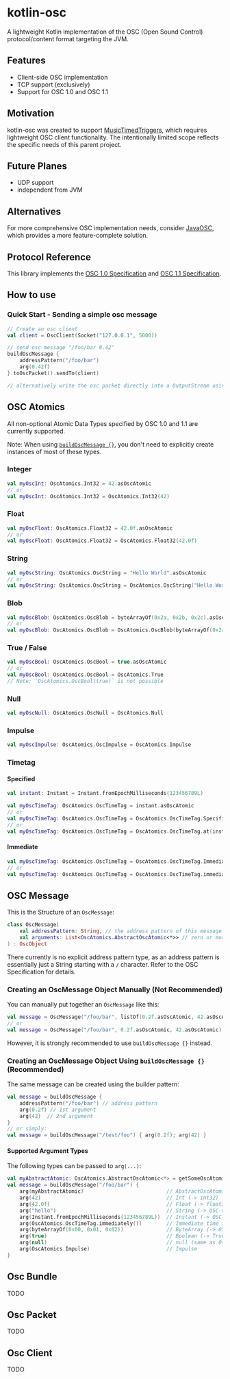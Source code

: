 # kotlin-osc

A lightweight Kotlin implementation of the OSC (Open Sound Control) protocol/content format targeting the JVM.

## Features

- Client-side OSC implementation
- TCP support (exclusively)
- Support for OSC 1.0 and OSC 1.1

## Motivation

kotlin-osc was created to support [MusicTimedTriggers](https://github.com/floriantfuhrmann/MusicTimedTriggers), which
requires lightweight OSC client functionality. The intentionally limited scope reflects the specific needs of this
parent project.

## Future Planes

- UDP support
- independent from JVM

## Alternatives

For more comprehensive OSC implementation needs, consider [JavaOSC](https://github.com/hoijui/JavaOSC), which provides a
more feature-complete solution.

## Protocol Reference

This library implements the [OSC 1.0 Specification](https://opensoundcontrol.stanford.edu/spec-1_0.html) and 
[OSC 1.1 Specification](https://opensoundcontrol.stanford.edu/spec-1_1.html).

## How to use

### Quick Start - Sending a simple osc message
```kotlin
// Create an osc client
val client = OscClient(Socket("127.0.0.1", 5000))

// send osc message "/foo/bar 0.42"
buildOscMessage {
    addressPattern("/foo/bar")
    arg(0.42f)
}.toOscPacket().sendTo(client)

// alternatively write the osc packet directly into a OutputStream using OscPacket#write()
```

## OSC Atomics
All non-optional Atomic Data Types specified by OSC 1.0 and 1.1 are currently supported.

Note: When using [`buildOscMessage {}`](#creating-an-oscmessage-object-using-buildoscmessage--recommended), you don't need to explicitly create instances of most of these types.

### Integer
```kotlin
val myOscInt: OscAtomics.Int32 = 42.asOscAtomic
// or
val myOscInt: OscAtomics.Int32 = OscAtomics.Int32(42)
```

### Float
```kotlin
val myOscFloat: OscAtomics.Float32 = 42.0f.asOscAtomic
// or
val myOscFloat: OscAtomics.Float32 = OscAtomics.Float32(42.0f)
```

### String
```kotlin
val myOscString: OscAtomics.OscString = "Hello World".asOscAtomic
// or
val myOscString: OscAtomics.OscString = OscAtomics.OscString("Hello World")
```

### Blob
```kotlin
val myOscBlob: OscAtomics.OscBlob = byteArrayOf(0x2a, 0x2b, 0x2c).asOscAtomic
// or
val myOscBlob: OscAtomics.OscBlob = OscAtomics.OscBlob(byteArrayOf(0x2a, 0x2b, 0x2c))
```

### True / False
```kotlin
val myOscBool: OscAtomics.OscBool = true.asOscAtomic
// or
val myOscBool: OscAtomics.OscBool = OscAtomics.True
// Note: `OscAtomics.OscBool(true)` is not possible
```

### Null
```kotlin
val myOscNull: OscAtomics.OscNull = OscAtomics.Null
```

### Impulse
```kotlin
val myOscImpulse: OscAtomics.OscImpulse = OscAtomics.Impulse
```

### Timetag
#### Specified
```kotlin
val instant: Instant = Instant.fromEpochMilliseconds(123456789L)

val myOscTimeTag: OscAtomics.OscTimeTag = instant.asOscAtomic
// or
val myOscTimeTag: OscAtomics.OscTimeTag = OscAtomics.OscTimeTag.Specified(instant)
// or
val myOscTimeTag: OscAtomics.OscTimeTag = OscAtomics.OscTimeTag.at(instant)
```
#### Immediate
```kotlin
val myOscTimeTag: OscAtomics.OscTimeTag = OscAtomics.OscTimeTag.Immediate()
// or
val myOscTimeTag: OscAtomics.OscTimeTag = OscAtomics.OscTimeTag.immediately()
```

## OSC Message
This is the Structure of an `OscMessage`:
```kotlin
class OscMessage(
    val addressPattern: String, // the address pattern of this message
    val arguments: List<OscAtomics.AbstractOscAtomic<*>> // zero or more arguments
) : OscObject
```
There currently is no explicit address pattern type, as an address pattern is essentially just a String starting with a
`/` character. Refer to the OSC Specification for details.

### Creating an OscMessage Object Manually (Not Recommended)
You can manually put together an `OscMessage` like this:
```kotlin
val message = OscMessage("/foo/bar", listOf(0.2f.asOscAtomic, 42.asOscAtomic))
// or
val message = OscMessage("/foo/bar", 0.2f.asOscAtomic, 42.asOscAtomic)
```
However, it is strongly recommended to use `buildOscMessage {}` instead.

### Creating an OscMessage Object Using `buildOscMessage {}` (Recommended)
The same message can be created using the builder pattern:
```kotlin
val message = buildOscMessage {
    addressPattern("/foo/bar") // address pattern
    arg(0.2f) // 1st argument
    arg(42)  // 2nd argument
}
// or simply:
val message = buildOscMessage("/test/foo") { arg(0.2f); arg(42) }
```
#### Supported Argument Types
The following types can be passed to `arg(...)`:
```kotlin
val myAbstractAtomic: OscAtomics.AbstractOscAtomic<*> = getSomeOscAtomic()
val message = buildOscMessage("/foo/bar") {
    arg(myAbstractAtomic)                           // AbstractOscAtomic
    arg(42)                                         // Int (-> int32)
    arg(42.0f)                                      // Float (-> float32)
    arg("hello")                                    // String (-> OSC-string)
    arg(Instant.fromEpochMilliseconds(123456789L))  // Instant (-> OSC-timetag)
    arg(OscAtomics.OscTimeTag.immediately())        // Immediate time tag
    arg(byteArrayOf(0x00, 0x01, 0x02))              // ByteArray (-> OSC-blob)
    arg(true)                                       // Boolean (-> True / False)
    arg(null)                                       // null (same as OscAtomics.Null)
    arg(OscAtomics.Impulse)                         // Impulse
}
```

## Osc Bundle
TODO

## Osc Packet
TODO

## Osc Client
TODO
